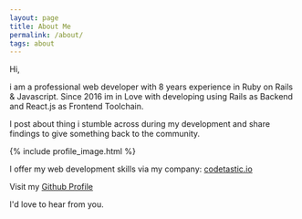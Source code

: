 ```yaml
---
layout: page
title: About Me
permalink: /about/
tags: about
---
```


Hi,
<p>
    i am a professional web developer with 8 years experience in Ruby on Rails & Javascript.
    Since 2016 im in Love with developing using Rails as Backend and React.js as Frontend Toolchain.
</p>
<p>
    I post about thing i stumble across during my development and share findings to give something back to the community.
</p>

{% include profile_image.html %}

I offer my web development skills via my company:
[codetastic.io](http://codetastic.io)

Visit my [Github Profile](https://github.com/pointblack)

I'd love to hear from you.
